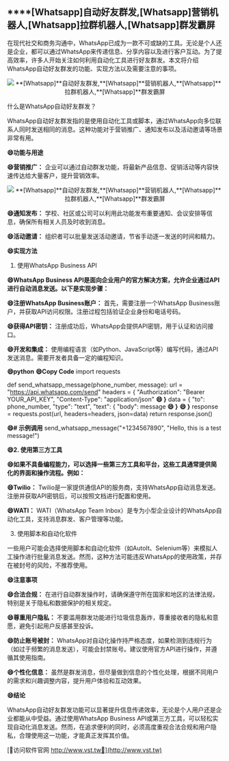 ## ****[Whatsapp]**自动好友群发,**[Whatsapp]**营销机器人,**[Whatsapp]**拉群机器人,**[Whatsapp]**群发霸屏**

在现代社交和商务沟通中，WhatsApp已成为一款不可或缺的工具。无论是个人还是企业，都可以通过WhatsApp来传递信息、分享内容以及进行客户互动。为了提高效率，许多人开始关注如何利用自动化工具进行好友群发。本文将介绍WhatsApp自动好友群发的功能、实现方法以及需要注意的事项。

 <center><img src="https://vst.tw/MP4/tuiguang/png/3.png" alt="**[Whatsapp]**自动好友群发,**[Whatsapp]**营销机器人,**[Whatsapp]**拉群机器人,**[Whatsapp]**群发霸屏"></center>

什么是WhatsApp自动好友群发？

WhatsApp自动好友群发指的是使用自动化工具或脚本，通过WhatsApp向多位联系人同时发送相同的消息。这种功能对于营销推广、通知发布以及活动邀请等场景非常有用。

**😄功能与用途**

**😄营销推广：**
企业可以通过自动群发功能，将最新产品信息、促销活动等内容快速传达给大量客户，提升营销效率。

 <center><img src="https://vst.tw/MP4/tuiguang/png/1.png" alt="**[Whatsapp]**自动好友群发,**[Whatsapp]**营销机器人,**[Whatsapp]**拉群机器人,**[Whatsapp]**群发霸屏"></center>

**😄通知发布：**
学校、社区或公司可以利用此功能发布重要通知、会议安排等信息，确保所有相关人员及时收到消息。

**😄活动邀请：**
组织者可以批量发送活动邀请，节省手动逐一发送的时间和精力。

**😄实现方法**
1. 使用WhatsApp Business API

**😄WhatsApp Business API是面向企业用户的官方解决方案，允许企业通过API进行自动消息发送。以下是实现步骤：**

**😄注册WhatsApp Business账户：**
首先，需要注册一个WhatsApp Business账户，并获取API访问权限。注册过程包括验证企业身份和电话号码。

**😄获得API密钥：**
注册成功后，WhatsApp会提供API密钥，用于认证和访问接口。

**😄开发和集成：**
使用编程语言（如Python、JavaScript等）编写代码，通过API发送消息。需要开发者具备一定的编程知识。

**😄python**
**😄Copy Code**
import requests

def send_whatsapp_message(phone_number, message):
    url = "https://api.whatsapp.com/send"
    headers = {
        "Authorization": "Bearer YOUR_API_KEY",
        "Content-Type": "application/json"
**😄    }**
    data = {
        "to": phone_number,
        "type": "text",
        "text": {
            "body": message
**😄        }**
**😄    }**
    response = requests.post(url, headers=headers, json=data)
    return response.json()

**😄# 示例调用**
send_whatsapp_message("+1234567890", "Hello, this is a test message!")

**😄2. 使用第三方工具**

**😄如果不具备编程能力，可以选择一些第三方工具和平台，这些工具通常提供简化的界面和操作流程。例如：**

**😄Twilio：**
Twilio是一家提供通信API的服务商，支持WhatsApp自动消息发送。注册并获取API密钥后，可以按照文档进行配置和使用。

**😄WATI：**
WATI（WhatsApp Team Inbox）是专为小型企业设计的WhatsApp自动化工具，支持消息群发、客户管理等功能。

3. 使用脚本和自动化软件

一些用户可能会选择使用脚本和自动化软件（如AutoIt、Selenium等）来模拟人工操作进行批量消息发送。然而，这种方法可能违反WhatsApp的使用政策，并存在被封号的风险，不推荐使用。

**😄注意事项**

**😄合法合规：**
在进行自动群发操作时，请确保遵守所在国家和地区的法律法规，特别是关于隐私和数据保护的相关规定。

**😄尊重用户隐私：**
不要滥用群发功能进行垃圾信息轰炸，尊重接收者的隐私和意愿，避免引起用户反感甚至投诉。

**😄防止账号被封：**
WhatsApp对自动化操作持严格态度，如果检测到违规行为（如过于频繁的消息发送），可能会封禁账号。建议使用官方API进行操作，并遵循其使用指南。

**😄个性化信息：**
虽然是群发消息，但尽量做到信息的个性化处理，根据不同用户的需求和兴趣调整内容，提升用户体验和互动效果。

**😄结论**

WhatsApp自动好友群发功能可以显著提升信息传递效率，无论是个人用户还是企业都能从中受益。通过使用WhatsApp Business API或第三方工具，可以轻松实现自动化消息发送。然而，在追求便利的同时，必须高度重视合法合规和用户隐私，合理使用这一功能，才能真正发挥其价值。


[👻访问软件官网 http://www.vst.tw👻](http://www.vst.tw)
